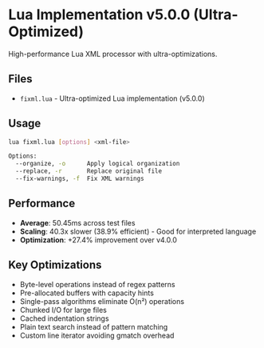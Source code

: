 # Lua Implementation v5.0.0 (Ultra-Optimized)

High-performance Lua XML processor with ultra-optimizations.

## Files
- `fixml.lua` - Ultra-optimized Lua implementation (v5.0.0)

## Usage
```bash
lua fixml.lua [options] <xml-file>

Options:
  --organize, -o      Apply logical organization
  --replace, -r       Replace original file
  --fix-warnings, -f  Fix XML warnings
```

## Performance
- **Average**: 50.45ms across test files
- **Scaling**: 40.3x slower (38.9% efficient) - Good for interpreted language
- **Optimization**: +27.4% improvement over v4.0.0

## Key Optimizations
- Byte-level operations instead of regex patterns
- Pre-allocated buffers with capacity hints
- Single-pass algorithms eliminate O(n²) operations
- Chunked I/O for large files
- Cached indentation strings
- Plain text search instead of pattern matching
- Custom line iterator avoiding gmatch overhead